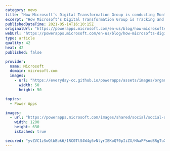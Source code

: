 ```yaml
---
category: news
title: "How Microsoft’s Digital Transformation Group is conducting Monthly Business Reviews using Microsoft Power Platform and Dynamics 365"
excerpt: "How Microsoft’s Digital Transformation Group is Tracking and Reviewing Health Metrics using Microsoft Power Platform and Dynamics 365."
publishedDateTime: 2021-05-14T16:10:15Z
originalUrl: "https://powerapps.microsoft.com/en-us/blog/how-microsofts-digital-transformation-group-is-conducting-monthly-business-reviews-using-microsoft-power-platform-and-dynamics-365/"
webUrl: "https://powerapps.microsoft.com/en-us/blog/how-microsofts-digital-transformation-group-is-conducting-monthly-business-reviews-using-microsoft-power-platform-and-dynamics-365/"
type: article
quality: 42
heat: 42
published: false

provider:
  name: Microsoft
  domain: microsoft.com
  images:
    - url: "https://everyday-cc.github.io/powerapps/assets/images/organizations/microsoft.com-50x50.jpg"
      width: 50
      height: 50

topics:
  - Power Apps

images:
  - url: "https://powerapps.microsoft.com/images/shared/social/social-share-post-ignite.png"
    width: 1200
    height: 630
    isCached: true

secured: "yvZVC1zSwQlbBbk6/1RC0TlS4W4g6vNlyrIEKoQ70pIiZX/HAaPPsooBRgTuXdQrMo7IDdRiqBGkn9lhve4fRsRcPJB6E7vWhUAlvbSnhnmJbT6AOadlki47W4hLWQfsi47lbBfyba3rsJG8N2qv+hESedUTFFKRBYmuwg91vsk0M6XCmZII3NT1PgnAga2n9ewYMOui56r0jw/bYmwfhbb3leFeeF8EjjosZWblhrXNaQXms9oSBqEyQdTTHXf3I5hJc3EJpNI2EfKw5nzjkSoaRgff+IJuH8C6M0GVZbb0QhJ1xkBte+1d+YeAiufvX3Ssg+u7UUjSq9W/ufQxoCiBGd7Uvr/efXELWQZ+lrI=;hVNToDGmg1DqNC8/SREfsw=="
---
```


